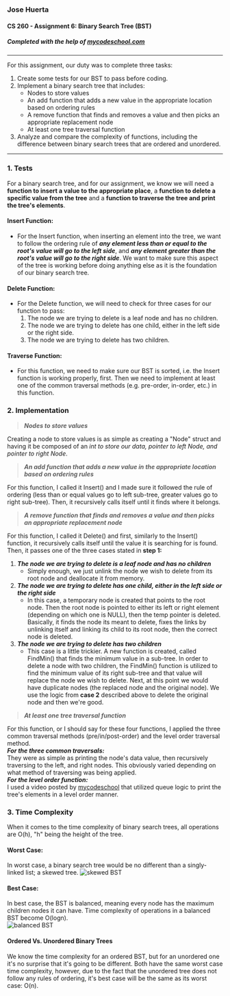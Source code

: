 ### Jose Huerta
#### CS 260 - Assignment 6: Binary Search Tree (BST)
##### Completed with the help of [mycodeschool.com](http://www.mycodeschool.com/work-outs/binary-search-trees)
---
For this assignment, our duty was to complete three tasks:
1.  Create some tests for our BST to pass before coding.
2.  Implement a binary search tree that includes:
    * Nodes to store values
    * An add function that adds a new value in the appropriate location based on ordering rules
    * A remove function that finds and removes a value and then picks an appropriate replacement node
    * At least one tree traversal function
3. Analyze and compare the complexity of functions, including the difference between binary search trees that are ordered and unordered.
---
### 1.  Tests
For a binary search tree, and for our assignment, we know we will need a **function to insert a value to the appropriate place**, a **function to
delete a specific value from the tree** and a **function to traverse the tree and print the tree's elements**.
#### Insert Function:
* For the Insert function, when inserting an element into the tree, we want to follow the ordering rule of ***any element less than or equal to the root's value will go to the left side***, and ***any element greater than the root's value will go to the right side***. We want to make sure this aspect of the tree is working before doing anything else as it is the foundation of our binary search tree.
#### Delete Function:
* For the Delete function, we will need to check for three cases for our function to pass:
   1. The node we are trying to delete is a leaf node and has no children.
   2. The node we are trying to delete has one child, either in the left side or the right side. 
   3. The node we are trying to delete has two children.
#### Traverse Function:
* For this function, we need to make sure our BST is sorted, i.e. the Insert function is working properly, first. Then we need to implement at least one of the common traversal methods (e.g. pre-order, in-order, etc.) in this function. 
### 2. Implementation
> ***Nodes to store values***

Creating a node to store values is as simple as creating a "Node" struct and having it be composed of an *int to store our data, pointer to left Node, and pointer to right Node*.
> ***An add function that adds a new value in the appropriate location based on ordering rules***

For this function, I called it Insert() and I made sure it followed the rule of ordering (less than or equal values go to left sub-tree, greater values go to right sub-tree). Then, it recursively calls itself until it finds where it belongs. 
> ***A remove function that finds and removes a value and then picks an appropriate replacement node***

For this function, I called it Delete() and first, similarly to the Insert() function, it recursively calls itself until the value it is searching for is found. Then, it passes one of the three cases stated in **step 1:**<br>
   1. ***The node we are trying to delete is a leaf node and has no children***
      + Simply enough, we just unlink the node we wish to delete from its root node and deallocate it from memory.
   2. ***The node we are trying to delete has one child, either in the left side or the right side***
      + In this case, a temporary node is created that points to the root node. Then the root node is pointed to either its left or right element (depending on           which one is NULL), then the temp pointer is deleted. Basically, it finds the node its meant to delete, fixes the links by unlinking itself and linking           its child to its root node, then the correct node is deleted.
   3. ***The node we are trying to delete has two children***
      + This case is a little trickier. A new function is created, called FindMin() that finds the minimum value in a sub-tree. In order to delete a node with           two children, the FindMin() function is utilized to find the minimum value of its right sub-tree and that value will replace the node we wish to delete.         Next, at this point we would have duplicate nodes (the replaced node and the original node). We use the logic from **case 2** described above to delete           the original node and then we're good. 
> ***At least one tree traversal function***
 
For this function, or I should say for these four functions, I applied the three common traversal methods (pre/in/post-order) and the level order traversal method.<br>
***For the three common traversals:***<br>
They were as simple as printing the node's data value, then recursively traversing to the left, and right nodes. This obviously varied depending on what method of traversing was being applied.<br>
***For the level order function:***<br>
I used a video posted by [mycodeschool](https://www.youtube.com/watch?v=86g8jAQug04&list=PL2_aWCzGMAwI3W_JlcBbtYTwiQSsOTa6P&index=33&ab_channel=mycodeschool)
that utilized queue logic to print the tree's elements in a level order manner.
### 3. Time Complexity
When it comes to the time complexity of binary search trees, all operations are O(h), "h" being the height of the tree.
#### Worst Case:
In worst case, a binary search tree would be no different than a singly-linked list; a skewed tree.
![skewed BST](https://www.gatevidyalay.com/wp-content/uploads/2018/08/Time-Complexity-of-Binary-Search-Tree-Worst-Case.png)
#### Best Case:
In best case, the BST is balanced, meaning every node has the maximum children nodes it can have. Time complexity of operations in a balanced BST become O(logn).<br>
![balanced BST](https://www.gatevidyalay.com/wp-content/uploads/2018/08/Time-Complexity-of-Binary-Search-Tree-Best-Case.png)
#### Ordered Vs. Unordered Binary Trees
We know the time complexity for an ordered BST, but for an unordered one it's no surprise that it's going to be different. Both have the same worst case time complexity, however, due to the fact that the unordered tree does not follow any rules of ordering, it's best case will be the same as its worst case: O(n).


